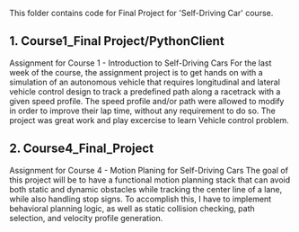 This folder contains code for Final Project for 'Self-Driving Car' course.

## 1. Course1_Final Project/PythonClient
Assignment for Course 1 - Introduction to Self-Driving Cars
For the last week of the course, the assignment project is to get hands on with a simulation of an autonomous vehicle that requires longitudinal and lateral vehicle control design to track a predefined path along a racetrack with a given speed profile.  The speed profile and/or path were allowed to modify in order to improve their lap time, without any requirement to do so.
The project was great work and play excercise to learn Vehicle control problem.
## 2. Course4_Final_Project
Assignment for Course 4 - Motion Planing for Self-Driving Cars
The goal of this project will be to have a functional motion planning stack that can avoid both static and dynamic obstacles while tracking the center line of a lane, while also handling stop signs. To accomplish this, I have to implement behavioral planning logic, as well as static collision checking, path selection, and velocity profile generation.
